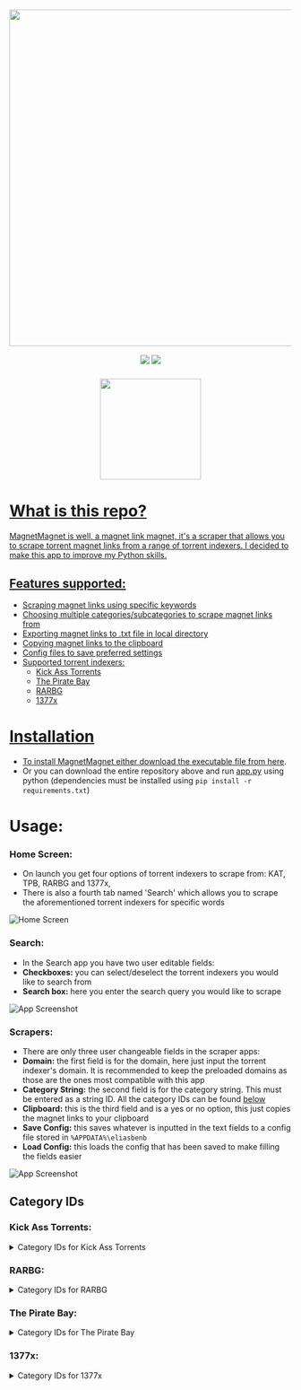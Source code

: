 <a href="#"><h3 align="center"><img src="https://i.ibb.co/w4drV5g/Magnet-Magnet-Header.png" width="600px"></h3>
<p align="center">
  <a href="https://github.com/eliasbenb/MagnetMagnet/releases"><img src="https://img.shields.io/github/downloads/eliasbenb/MagnetMagnet/total?color=%234197fe&style=for-the-badge"></a>
  <a href="https://github.com/eliasbenb/MagnetMagnet/releases/latest"><img src="https://img.shields.io/github/v/release/eliasbenb/MagnetMagnet?color=%234197fe&style=for-the-badge"></a>
</p>
<a href="https://eliasbenb.github.io"><h3 align="center"><img src="https://i.ibb.co/6mG3jFz/Produced-by-eliasbenb.png" width="180"></h3>

# What is this repo?
MagnetMagnet is well, a magnet link magnet, it's a scraper that allows you to scrape torrent magnet links from a range of torrent indexers. I decided to make this app to improve my Python skills.


## Features supported:
- Scraping magnet links using specific keywords
- Choosing multiple categories/subcategories to scrape magnet links from
- Exporting magnet links to .txt file in local directory
- Copying magnet links to the clipboard
- Config files to save preferred settings
- Supported torrent indexers:
	- Kick Ass Torrents
	- The Pirate Bay
	- RARBG
	- 1377x

# Installation
- To install MagnetMagnet either download the executable file from [here](https://github.com/eliasbenb/MagnetMagnet/releases).
- Or you can download the entire repository above and run [app.py](https://github.com/eliasbenb/MagnetMagnet/blob/master/app.py) using python (dependencies must be installed using `pip install -r requirements.txt`)

# Usage:
### Home Screen:
- On launch you get four options of torrent indexers to scrape from: KAT, TPB, RARBG and 1377x,
- There is also a fourth tab named 'Search' which allows you to scrape the aforementioned torrent indexers for specific words

![Home Screen](https://user-images.githubusercontent.com/54410649/77454424-f27d0380-6e11-11ea-95da-9e9b0e6cf4fb.PNG)
### Search:
- In the Search app you have two user editable fields:
- **Checkboxes:** you can select/deselect the torrent indexers you would like to search from
- **Search box:** here you enter the search query you would like to scrape

![App Screenshot](https://user-images.githubusercontent.com/54410649/77783311-0aeb5900-7072-11ea-8b53-d1a392dbb05e.PNG)
### Scrapers:
- There are only three user changeable fields in the scraper apps:
- **Domain:** the first field is for the domain, here just input the torrent indexer's domain. It is recommended to keep the preloaded domains as those are the ones most compatible with this app
- **Category String:** the second field is for the category string. This must be entered as a string ID. All the category IDs can be found [below](https://github.com/eliasbenb/MagnetMagnet/blob/master/README.md#category-ids)
- **Clipboard:** this is the third field and is a yes or no option, this just copies the magnet links to your clipboard
- **Save Config:** this saves whatever is inputted in the text fields to a config file stored in `%APPDATA%\eliasbenb`
- **Load Config:** this loads the config that has been saved to make filling the fields easier

![App Screenshot](https://user-images.githubusercontent.com/54410649/77454431-f577f400-6e11-11ea-805e-e21f4e84640e.PNG)

## Category IDs
<h3>Kick Ass Torrents:</h3>
<details><summary>Category IDs for Kick Ass Torrents</summary><br>
  <ul>
    <li> Movies = movies</li>
    <li> TV = tv</li>
    <li> Anime = anime</li>
    <li> Music = music</li>
    <li> Books = books</li>
    <li> Games = games</li>
    <li> Applications = applications</li>
    <li> XXX = xxx</li>
    <li> All = new</li>
  </ul>
</details>

<h3>RARBG:</h3>
<details><summary>Category IDs for RARBG</summary><br>
    <details><summary>XXX Subcategories</summary><br>
      <ul>
        <li> XXX (18+) = 4</li>
      </ul>
    </details>
    <details><summary>TV Shows Subcategories</summary><br>
      <ul>
        <li> TV Episodes = 18</li>
        <li> TV HD Episodes = 41</li>
        <li> TV UHD Episodes = 49</li>
      </ul>
    </details>
    <details><summary>Games Subcategories</summary><br>
      <ul>
        <li> Games/PC ISO = 27</li>
        <li> Games/PC RIP = 28</li>
        <li> Games/PS3 = 40</li>
        <li> Games/XBOX-360 = 32</li>
        <li> Games/PS4 = 53</li>
      </ul>
    </details>
    <details><summary>Music Subcategories</summary><br>
      <ul>
        <li> Music/MP3 = 23</li>
        <li> Music/FLAC = 25</li>
      </ul>
    </details>
    <details><summary>Software Subcategories</summary><br>
      <ul>
        <li> Software/PC ISO = 33</li>
      </ul>
    </details>
  </ul>
</details>

<h3>The Pirate Bay:</h3>
<details><summary>Category IDs for The Pirate Bay</summary><br>
  <ul>
    <details><summary>Audio Subcategories</summary><br>
      <ul>
        <li> Music = 101</li>
        <li> Audio books = 102</li>
        <li> Sound clips = 103</li>
        <li> FLAC = 104</li>
        <li> Other = 199</li>
      </ul>
    </details>
    <details><summary>Video Subcategories</summary><br>
      <ul>
        <li> Movies = 201</li>
        <li> Movies DVDR = 202</li>
        <li> Music videos = 203</li>
        <li> Movie clips = 204</li>
        <li> TV shows = 205</li>
        <li> Handheld = 206</li>
        <li> HD - Movies = 207</li>
        <li> HD - TV shows = 208</li>
        <li> 3D = 209</li>
        <li> Other = 299</li>
      </ul>
    </details>
    <details><summary>Applications Subcategories</summary><br>
      <ul>
        <li> Windows = 301</li>
        <li> Mac = 302</li>
        <li> Unix clips = 303</li>
        <li> Handheld = 304</li>
        <li> IOS (iPad/iPhone) = 305</li>
        <li> Android = 306</li>
        <li> Other OS = 399</li>
      </ul>
    </details>
    <details><summary>Games Subcategories</summary><br>
      <ul>
        <li> PC = 401</li>
        <li> Mac = 402</li>
        <li> PSx = 403</li>
        <li> XBOX360 = 404</li>
        <li> Wii = 405</li>
        <li> Handheld = 406</li>
        <li> IOS (iPad/iPhone) = 407</li>
        <li> Android = 408</li>
        <li> Other = 499</li>
      </ul>
    </details>
    <details><summary>Porn Subcategories</summary><br>
      <ul>
        <li> Movies = 501</li>
        <li> Movies DVDR = 502</li>
        <li> Pictures = 503</li>
        <li> Games = 504</li>
        <li> HD - Movies = 505</li>
        <li> Movie clips = 506</li>
        <li> Other = 599</li>
      </ul>
    </details>
    <details><summary>Other Subcategories</summary><br>
      <ul>
        <li> E-books = 601</li>
        <li> Comics = 602</li>
        <li> Pictures = 603</li>
        <li> Covers = 604</li>
        <li> Physibles = 605</li>
        <li> Other = 699</li>
      </ul>
    </details>
  </ul>
</details>

<h3>1377x:</h3>
<details><summary>Category IDs for 1377x</summary><br>
  <ul>
    <li> Movies = popular-movies</li>
    <li> TV = popular-tv</li>
    <li> Games = popular-games</li>
    <li> Music = popular-music</li>
    <li> Applications = popular-apps</li>
    <li> Anime = popular-anime</li>
    <li> Documentaries = popular-documentaries</li>
    <li> Other = popular-other</li>
    <li> XXX = popular-xxx</li>
  </ul>
</details>
